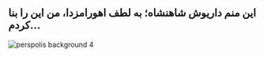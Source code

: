 <h2>
این منم داریوش شاهنشاه؛ به لطف اهورامزدا، من این را بنا کردم...


</h2>

![perspolis background 4](https://github.com/Electronic-Persian-Old-Library/.github/assets/74653444/a9f5954d-ce2f-4e27-8ff5-b51c57066347)
